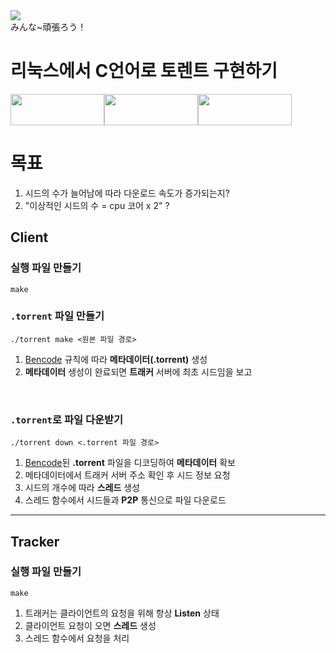 <a href="https://github.com/Jeong-Je/torrent-clone/graphs/contributors">
  <img src="https://contrib.rocks/image?repo=Jeong-Je/torrent-clone" />
</a>
<br> みんな~頑張ろう！

# 리눅스에서 C언어로 토렌트 구현하기
<div style="display: flex;">
  <img src="https://img.shields.io/badge/Linux-FFE005?style=flat&logo=Linux&logoColor=black" width="150" height="50" />
  <img src="https://img.shields.io/badge/C-00599C?style=flat&logo=C&logoColor=white" width="150" height="50" />
  <img src="https://img.shields.io/badge/BitTorrent-6C47FF?style=flat&logo=BitTorrent&logoColor=white" width="150" height="50" />
</div>

# 목표
1. 시드의 수가 늘어남에 따라 다운로드 속도가 증가되는지?
2. "이상적인 시드의 수 = cpu 코어 x 2" ?



## Client
### 실행 파일 만들기
```
make
```
### `.torrent` 파일 만들기
```
./torrent make <원본 파일 경로>
```
1. [Bencode](https://en.wikipedia.org/wiki/Bencode) 규칙에 따라 **메타데이터(.torrent)** 생성
2. **메타데이터** 생성이 완료되면 **트래커** 서버에 최초 시드임을 보고
<br />

### `.torrent`로 파일 다운받기
```
./torrent down <.torrent 파일 경로>
```
1. [Bencode](https://en.wikipedia.org/wiki/Bencode)된 **.torrent** 파일을 디코딩하여 **메타데이터** 확보
2. 메타데이터에서 트래커 서버 주소 확인 후 시드 정보 요청
3. 시드의 개수에 따라 **스레드** 생성
4. 스레드 함수에서 시드들과 **P2P** 통신으로 파일 다운로드
***
## Tracker

### 실행 파일 만들기
```
make
```
1. 트래커는 클라이언트의 요청을 위해 항상 **Listen** 상태
2. 클라이언트 요청이 오면 **스레드** 생성
3. 스레드 함수에서 요청을 처리
